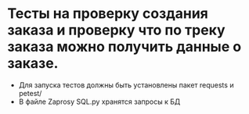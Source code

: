﻿# Тесты на проверку создания заказа и проверку что по треку заказа можно получить данные о заказе.
- Для запуска тестов должны быть установлены пакет requests и petest/
- В файле Zaprosy SQL.py хранятся запросы к БД